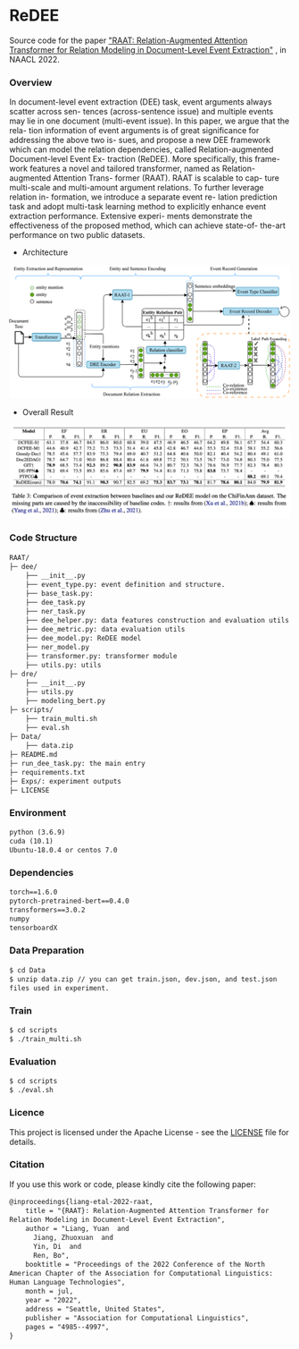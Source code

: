 # ReDEE

Source code for the paper ["RAAT: Relation-Augmented Attention Transformer for Relation Modeling in Document-Level Event Extraction"](https://arxiv.org/abs/2206.03377) , in NAACL 2022.

### Overview

In document-level event extraction (DEE) task, event arguments always scatter across sen- tences (across-sentence issue) and multiple events may lie in one document (multi-event issue). In this paper, we argue that the rela- tion information of event arguments is of great significance for addressing the above two is- sues, and propose a new DEE framework which can model the relation dependencies, called Relation-augmented Document-level Event Ex- traction (ReDEE). More specifically, this frame- work features a novel and tailored transformer, named as Relation-augmented Attention Trans- former (RAAT). RAAT is scalable to cap- ture multi-scale and multi-amount argument relations. To further leverage relation in- formation, we introduce a separate event re- lation prediction task and adopt multi-task learning method to explicitly enhance event extraction performance. Extensive experi- ments demonstrate the effectiveness of the proposed method, which can achieve state-of- the-art performance on two public datasets.

* Architecture

![architecture](/pictures/architecture.png)

* Overall Result

![architecture](/pictures/overall_result.png)

### Code Structure

```
RAAT/
├─ dee/
    ├── __init__.py
    ├── event_type.py: event definition and structure.
    ├── base_task.py: 
    ├── dee_task.py
    ├── ner_task.py
    ├── dee_helper.py: data features construction and evaluation utils
    ├── dee_metric.py: data evaluation utils
    ├── dee_model.py: ReDEE model
    ├── ner_model.py
    ├── transformer.py: transformer module
    ├── utils.py: utils
├─ dre/
    ├── __init__.py
    ├── utils.py
    ├── modeling_bert.py
├─ scripts/
    ├── train_multi.sh
    ├── eval.sh
├─ Data/
    ├── data.zip
├─ README.md
├─ run_dee_task.py: the main entry
├─ requirements.txt
├─ Exps/: experiment outputs
├─ LICENSE
```

### Environment

```
python (3.6.9)
cuda (10.1)
Ubuntu-18.0.4 or centos 7.0
```

### Dependencies

```
torch==1.6.0
pytorch-pretrained-bert==0.4.0
transformers==3.0.2
numpy
tensorboardX
```

### Data Preparation

```
$ cd Data
$ unzip data.zip // you can get train.json, dev.json, and test.json files used in experiment.
```

### Train

```
$ cd scripts
$ ./train_multi.sh
```

### Evaluation

```
$ cd scripts
$ ./eval.sh
```

### Licence

This project is licensed under the Apache License - see the [LICENSE](LICENSE) file for details.

### Citation

If you use this work or code, please kindly cite the following paper:

```
@inproceedings{liang-etal-2022-raat,
    title = "{RAAT}: Relation-Augmented Attention Transformer for Relation Modeling in Document-Level Event Extraction",
    author = "Liang, Yuan  and
      Jiang, Zhuoxuan  and
      Yin, Di  and
      Ren, Bo",
    booktitle = "Proceedings of the 2022 Conference of the North American Chapter of the Association for Computational Linguistics: Human Language Technologies",
    month = jul,
    year = "2022",
    address = "Seattle, United States",
    publisher = "Association for Computational Linguistics",
    pages = "4985--4997",
}
```

